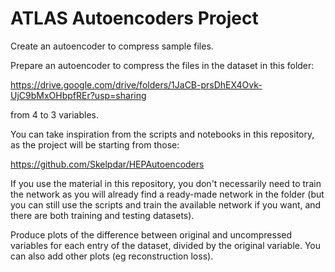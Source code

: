 # ATLAS Autoencoders Project 
Create an autoencoder to compress sample files.

Prepare an autoencoder to compress the files in the dataset in this folder:

https://drive.google.com/drive/folders/1JaCB-prsDhEX4Ovk-UjC9bMxOHbpfREr?usp=sharing

from 4 to 3 variables.

You can take inspiration from the scripts and notebooks in this repository, as the project will be starting from those:

https://github.com/Skelpdar/HEPAutoencoders

If you use the material in this repository, you don't necessarily need to train the network as you will already find a ready-made network in the folder (but you can still use the scripts and train the available network if you want, and there are both training and testing datasets).

Produce plots of the difference between original and uncompressed variables for each entry of the dataset, divided by the original variable. You can also add other plots (eg reconstruction loss).
